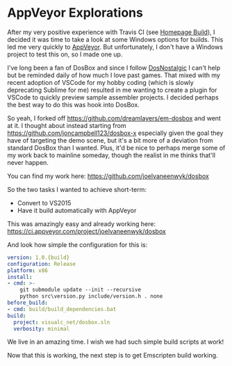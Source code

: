 # AppVeyor Explorations


After my very positive experience with Travis CI (see
[Homepage Build](https://travis-ci.org/joelvaneenwyk/homepage)), I decided it was time to take a look at some Windows options for builds. This led me very quickly to [AppVeyor](https://www.appveyor.com/). But unfortunately, I don't have a Windows project to test this on, so I made one up.

I've long been a fan of DosBox and since I follow [DosNostalgic](https://twitter.com/dosnostalgic) I can't help but be reminded daily of how much I love past games. That mixed with my recent adoption of VSCode for my hobby coding (which is slowly deprecating Sublime for me) resulted in me wanting to create a plugin for VSCode to quickly preview sample assembler projects. I decided perhaps the best way to do this was hook into DosBox.

So yeah, I forked off <https://github.com/dreamlayers/em-dosbox> and went at it. I thought about instead starting from <https://github.com/joncampbell123/dosbox-x> especially given the goal they have of targeting the demo scene, but it's a bit more of a deviation from standard DosBox than I wanted. Plus, it'd be nice to perhaps merge some of my work back to mainline someday, though the realist in me thinks that'll never happen.

You can find my work here: <https://github.com/joelvaneenwyk/dosbox>

So the two tasks I wanted to achieve short-term:

* Convert to VS2015
* Have it build automatically with AppVeyor

This was amazingly easy and already working here: <https://ci.appveyor.com/project/joelvaneenwyk/dosbox>

And look how simple the configuration for this is:

```yaml
version: 1.0.{build}
configuration: Release
platform: x86
install:
- cmd: >-
    git submodule update --init --recursive
    python src\version.py include/version.h . none
before_build:
- cmd: build/build_dependencies.bat
build:
  project: visualc_net/dosbox.sln
  verbosity: minimal
```

We live in an amazing time. I wish we had such simple build scripts at work!

Now that this is working, the next step is to get Emscripten build working.

